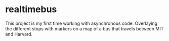 # realtimebus

This project is my first time working with asynchronous code. Overlaying the different stops with markers on a map of a bus that travels between MIT and Harvard. 
